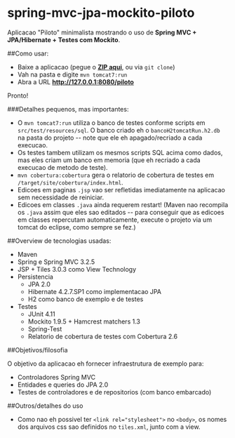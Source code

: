 spring-mvc-jpa-mockito-piloto
=============================

Aplicacao "Piloto" minimalista mostrando o uso de **Spring MVC + JPA/Hibernate + Testes com Mockito**.

##Como usar:

- Baixe a aplicacao (pegue o **[ZIP aqui](https://github.com/acdcjunior/spring-mvc-jpa-mockito-piloto/archive/master.zip)**, ou via `git clone`)
- Vah na pasta e digite `mvn tomcat7:run`
- Abra a URL **http://127.0.0.1:8080/piloto**

Pronto!

###Detalhes pequenos, mas importantes:
- O `mvn tomcat7:run` utiliza o banco de testes conforme scripts em `src/test/resources/sql`. O banco criado eh o `bancoH2tomcatRun.h2.db` na pasta do projeto -- note que ele eh apagado/recriado a cada execucao.
- Os testes tambem utilizam os mesmos scripts SQL acima como dados, mas eles criam um banco em memoria (que eh recriado a cada execucao de metodo de teste).
- `mvn cobertura:cobertura` gera o relatorio de cobertura de testes em `/target/site/cobertura/index.html`.
- Edicoes em paginas `.jsp` vao ser refletidas imediatamente na aplicacao sem necessidade de reiniciar.
- Edicoes em classes `.java` ainda requerem restart! (Maven nao recompila os `.java` assim que eles sao editados -- para conseguir que as edicoes em classes repercutam automaticamente, execute o projeto via um tomcat do eclipse, como sempre se fez.)

##Overview de tecnologias usadas:

- Maven
- Spring e Spring MVC 3.2.5
- JSP + Tiles 3.0.3 como View Technology
- Persistencia
  - JPA 2.0
  - Hibernate 4.2.7.SP1 como implementacao JPA
  - H2 como banco de exemplo e de testes
- Testes
  - JUnit 4.11
  - Mockito 1.9.5 + Hamcrest matchers 1.3
  - Spring-Test
  - Relatorio de cobertura de testes com Cobertura 2.6

##Objetivos/filosofia

O objetivo da aplicacao eh fornecer infraestrutura de exemplo para:

- Controladores Spring MVC
- Entidades e queries do JPA 2.0
- Testes de controladores e de repositorios (com banco embarcado)

##Outros/detalhes do uso

- Como nao eh possivel ter `<link rel="stylesheet">` no `<body>`, os nomes dos arquivos css sao definidos no `tiles.xml`, junto com a view.
